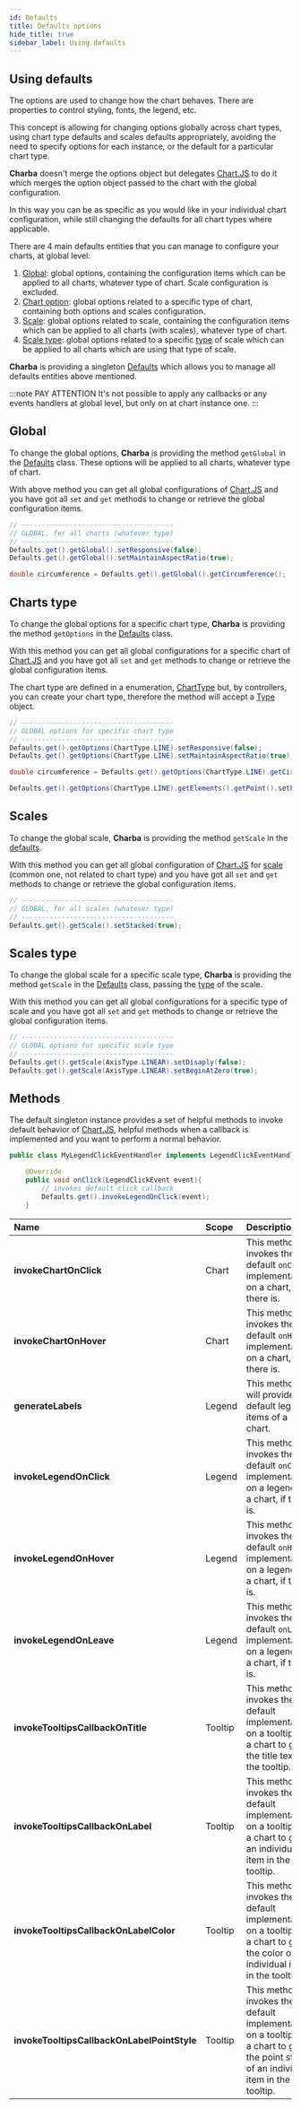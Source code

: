 ```yaml
---
id: Defaults
title: Defaults options
hide_title: true
sidebar_label: Using defaults
---
```

## Using defaults

The options are used to change how the chart behaves. There are properties to control styling, fonts, the legend, etc.

This concept is allowing for changing options globally across chart types, using chart type defaults and scales defaults appropriately, avoiding the need to specify options for each instance, or the default for a particular chart type.

**Charba** doesn't merge the options object but delegates [Chart.JS](http://www.chartjs.org/) to do it which merges the option object passed to the chart with the global configuration.

In this way you can be as specific as you would like in your individual chart configuration, while still changing the defaults for all chart types where applicable. 

There are 4 main defaults entities that you can manage to configure your charts, at global level:
  
  1. [Global](#global): global options, containing the configuration items which can be applied to all charts, whatever type of chart. Scale configuration is excluded.
  1. [Chart option](#charts-type): global options related to a specific type of chart, containing both options and scales configuration.
  1. [Scale](#scales): global options related to scale, containing the configuration items which can be applied to all charts (with scales), whatever type of chart.
  1. [Scale type](#scales-type): global options related to a specific [type](https://www.pepstock.org/Charba/4.0/org/pepstock/charba/client/enums/AxisType.html) of scale which can be applied to all charts which are using that type of scale.

**Charba** is providing a singleton [Defaults](https://www.pepstock.org/Charba/4.0/org/pepstock/charba/client/Defaults.html) which allows you to manage all defaults entities above mentioned.

:::note PAY ATTENTION
It's not possible to apply any callbacks or any events handlers at global level, but only on at chart instance one.
:::

## Global

To change the global options, **Charba** is providing the method `getGlobal` in the [Defaults](https://www.pepstock.org/Charba/4.0/org/pepstock/charba/client/Defaults.html) class. These options will be applied to all charts, whatever type of chart.

With above method you can get all global configurations of [Chart.JS](http://www.chartjs.org/) and you have got all `set` and `get` methods to change or retrieve the global configuration items.

```java
// --------------------------------------
// GLOBAL, for all charts (whatever type)
// --------------------------------------
Defaults.get().getGlobal().setResponsive(false);
Defaults.get().getGlobal().setMaintainAspectRatio(true);

double circumference = Defaults.get().getGlobal().getCircumference();
```

## Charts type

To change the global options for a specific chart type, **Charba** is providing the method `getOptions` in the [Defaults](https://www.pepstock.org/Charba/4.0/org/pepstock/charba/client/Defaults.html) class.

With this method you can get all global configurations for a specific chart of [Chart.JS](http://www.chartjs.org/) and you have got all `set` and `get` methods to change or retrieve the global configuration items.

The chart type are defined in a enumeration, [ChartType](https://www.pepstock.org/Charba/4.0/org/pepstock/charba/client/ChartType.html) but, by controllers, you can create your chart type, therefore the method will accept a [Type](https://www.pepstock.org/Charba/4.0/org/pepstock/charba/client/Type.html) object.

```java
// --------------------------------------
// GLOBAL options for specific chart type
// --------------------------------------
Defaults.get().getOptions(ChartType.LINE).setResponsive(false);
Defaults.get().getOptions(ChartType.LINE).setMaintainAspectRatio(true);

double circumference = Defaults.get().getOptions(ChartType.LINE).getCircumference();

Defaults.get().getOptions(ChartType.LINE).getElements().getPoint().setPointStyle(PointStyle.RECT);
```

## Scales

To change the global scale, **Charba** is providing the method `getScale` in the [defaults](https://www.pepstock.org/Charba/4.0/org/pepstock/charba/client/Defaults.html).

With this method you can get all global configuration of [Chart.JS](http://www.chartjs.org/) for [scale](https://www.pepstock.org/Charba/4.0/org/pepstock/charba/client/GlobalScale.html) (common one, not related to chart type) and you have got all `set` and `get` methods to change or retrieve the global configuration items.

```java
// --------------------------------------
// GLOBAL, for all scales (whatever type)
// --------------------------------------
Defaults.get().getScale().setStacked(true);
```

## Scales type

To change the global scale for a specific scale type, **Charba** is providing the method `getScale` in the [Defaults](https://www.pepstock.org/Charba/4.0/org/pepstock/charba/client/Defaults.html) class, passing the [type](https://www.pepstock.org/Charba/4.0/org/pepstock/charba/client/enums/AxisType.html) of the scale.

With this method you can get all global configurations for a specific type of scale and you have got all `set` and `get` methods to change or retrieve the global configuration items.

```java
// --------------------------------------
// GLOBAL options for specific scale type
// --------------------------------------
Defaults.get().getScale(AxisType.LINEAR).setDisaply(false);
Defaults.get().getScale(AxisType.LINEAR).setBeginAtZero(true);
```

## Methods

The default singleton instance provides a set of helpful methods to invoke default behavior of [Chart.JS](http://www.chartjs.org/), helpful methods when a callback is implemented and you want to perform a normal behavior.


```java
public class MyLegendClickEventHandler implements LegendClickEventHandler {

	@Override
	public void onClick(LegendClickEvent event){
		// invokes default click callback
		Defaults.get().invokeLegendOnClick(event);
	}
```

| Name | Scope | Description
| :- | :- | :-  
| **invokeChartOnClick** | Chart | This method invokes the default `onClick` implementation on a chart, if there is.
| **invokeChartOnHover** | Chart | This method invokes the default `onHover` implementation on a chart, if there is.
| **generateLabels** | Legend | This method will provide the default legend items of a chart.
| **invokeLegendOnClick** | Legend | This method invokes the default `onClick` implementation on a legend of a chart, if there is.
| **invokeLegendOnHover** | Legend | This method invokes the default `onHover` implementation on a legend of a chart, if there is.
| **invokeLegendOnLeave** | Legend | This method invokes the default `onLeave` implementation on a legend of a chart, if there is.
| **invokeTooltipsCallbackOnTitle** | Tooltip | This method invokes the default implementation on a tooltip of a chart to get the title text of the tooltip.
| **invokeTooltipsCallbackOnLabel** | Tooltip | This method invokes the default implementation on a tooltip of a chart to get an individual item in the tooltip.
| **invokeTooltipsCallbackOnLabelColor** | Tooltip | This method invokes the default implementation on a tooltip of a chart to get the color of an individual item in the tooltip.
| **invokeTooltipsCallbackOnLabelPointStyle** | Tooltip | This method invokes the default implementation on a tooltip of a chart to get the point style of an individual item in the tooltip.
